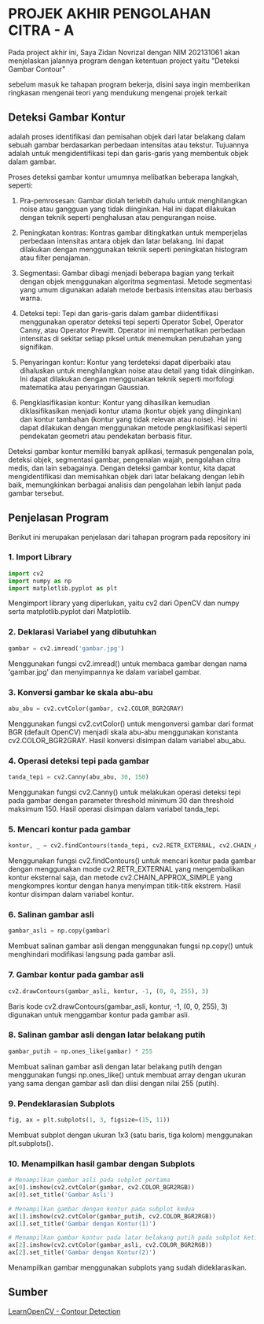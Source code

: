# PROJEK AKHIR PENGOLAHAN CITRA - A

Pada project akhir ini, Saya Zidan Novrizal dengan NIM 202131061 akan menjelaskan jalannya program dengan ketentuan project yaitu "Deteksi Gambar Contour"

sebelum masuk ke tahapan program bekerja, disini saya ingin memberikan ringkasan mengenai teori yang mendukung mengenai projek terkait

## Deteksi Gambar Kontur 
adalah proses identifikasi dan pemisahan objek dari latar belakang dalam sebuah gambar berdasarkan perbedaan intensitas atau tekstur. Tujuannya adalah untuk mengidentifikasi tepi dan garis-garis yang membentuk objek dalam gambar.

Proses deteksi gambar kontur umumnya melibatkan beberapa langkah, seperti:

1. Pra-pemrosesan: Gambar diolah terlebih dahulu untuk menghilangkan noise atau gangguan yang tidak diinginkan. Hal ini dapat dilakukan dengan teknik seperti penghalusan atau pengurangan noise.

2. Peningkatan kontras: Kontras gambar ditingkatkan untuk memperjelas perbedaan intensitas antara objek dan latar belakang. Ini dapat dilakukan dengan menggunakan teknik seperti peningkatan histogram atau filter penajaman.

3. Segmentasi: Gambar dibagi menjadi beberapa bagian yang terkait dengan objek menggunakan algoritma segmentasi. Metode segmentasi yang umum digunakan adalah metode berbasis intensitas atau berbasis warna.

4. Deteksi tepi: Tepi dan garis-garis dalam gambar diidentifikasi menggunakan operator deteksi tepi seperti Operator Sobel, Operator Canny, atau Operator Prewitt. Operator ini memperhatikan perbedaan intensitas di sekitar setiap piksel untuk menemukan perubahan yang signifikan.

5. Penyaringan kontur: Kontur yang terdeteksi dapat diperbaiki atau dihaluskan untuk menghilangkan noise atau detail yang tidak diinginkan. Ini dapat dilakukan dengan menggunakan teknik seperti morfologi matematika atau penyaringan Gaussian.

6. Pengklasifikasian kontur: Kontur yang dihasilkan kemudian diklasifikasikan menjadi kontur utama (kontur objek yang diinginkan) dan kontur tambahan (kontur yang tidak relevan atau noise). Hal ini dapat dilakukan dengan menggunakan metode pengklasifikasi seperti pendekatan geometri atau pendekatan berbasis fitur.

Deteksi gambar kontur memiliki banyak aplikasi, termasuk pengenalan pola, deteksi objek, segmentasi gambar, pengenalan wajah, pengolahan citra medis, dan lain sebagainya. Dengan deteksi gambar kontur, kita dapat mengidentifikasi dan memisahkan objek dari latar belakang dengan lebih baik, memungkinkan berbagai analisis dan pengolahan lebih lanjut pada gambar tersebut.

## Penjelasan Program
Berikut ini merupakan penjelasan dari tahapan program pada repository ini

### 1. Import Library
```python
import cv2
import numpy as np
import matplotlib.pyplot as plt
```
Mengimport library yang diperlukan, yaitu cv2 dari OpenCV dan numpy serta matplotlib.pyplot dari Matplotlib.

### 2. Deklarasi Variabel yang dibutuhkan
```python
gambar = cv2.imread('gambar.jpg')
```
Menggunakan fungsi cv2.imread() untuk membaca gambar dengan nama 'gambar.jpg' dan menyimpannya ke dalam variabel gambar.

### 3. Konversi gambar ke skala abu-abu
```python
abu_abu = cv2.cvtColor(gambar, cv2.COLOR_BGR2GRAY)
```
Menggunakan fungsi cv2.cvtColor() untuk mengonversi gambar dari format BGR (default OpenCV) menjadi skala abu-abu menggunakan konstanta cv2.COLOR_BGR2GRAY. Hasil konversi disimpan dalam variabel abu_abu.

### 4. Operasi deteksi tepi pada gambar
```python
tanda_tepi = cv2.Canny(abu_abu, 30, 150)
```
Menggunakan fungsi cv2.Canny() untuk melakukan operasi deteksi tepi pada gambar dengan parameter threshold minimum 30 dan threshold maksimum 150. Hasil operasi disimpan dalam variabel tanda_tepi.

### 5. Mencari kontur pada gambar
```python
kontur, _ = cv2.findContours(tanda_tepi, cv2.RETR_EXTERNAL, cv2.CHAIN_APPROX_SIMPLE)
```
Menggunakan fungsi cv2.findContours() untuk mencari kontur pada gambar dengan menggunakan mode cv2.RETR_EXTERNAL yang mengembalikan kontur eksternal saja, dan metode cv2.CHAIN_APPROX_SIMPLE yang mengkompres kontur dengan hanya menyimpan titik-titik ekstrem. Hasil kontur disimpan dalam variabel kontur.

### 6. Salinan gambar asli
```python
gambar_asli = np.copy(gambar)
```
Membuat salinan gambar asli dengan menggunakan fungsi np.copy() untuk menghindari modifikasi langsung pada gambar asli.

### 7. Gambar kontur pada gambar asli
```python
cv2.drawContours(gambar_asli, kontur, -1, (0, 0, 255), 3)
```
Baris kode cv2.drawContours(gambar_asli, kontur, -1, (0, 0, 255), 3) digunakan untuk menggambar kontur pada gambar asli.

### 8. Salinan gambar asli dengan latar belakang putih
```python
gambar_putih = np.ones_like(gambar) * 255
```
Membuat salinan gambar asli dengan latar belakang putih dengan menggunakan fungsi np.ones_like() untuk membuat array dengan ukuran yang sama dengan gambar asli dan diisi dengan nilai 255 (putih).

### 9. Pendeklarasian Subplots
```python
fig, ax = plt.subplots(1, 3, figsize=(15, 11))
```
Membuat subplot dengan ukuran 1x3 (satu baris, tiga kolom) menggunakan plt.subplots().

### 10. Menampilkan hasil gambar dengan Subplots
```python
# Menampilkan gambar asli pada subplot pertama
ax[0].imshow(cv2.cvtColor(gambar, cv2.COLOR_BGR2RGB))
ax[0].set_title('Gambar Asli')

# Menampilkan gambar dengan kontur pada subplot kedua
ax[1].imshow(cv2.cvtColor(gambar_putih, cv2.COLOR_BGR2RGB))
ax[1].set_title('Gambar dengan Kontur(1)')

# Menampilkan gambar kontur pada latar belakang putih pada subplot ketiga
ax[2].imshow(cv2.cvtColor(gambar_asli, cv2.COLOR_BGR2RGB))
ax[2].set_title('Gambar dengan Kontur(2)')
```
Menampilkan gambar menggunakan subplots yang sudah dideklarasikan.

## Sumber

[LearnOpenCV - Contour Detection](https://learnopencv.com/contour-detection-using-opencv-python-c/)
